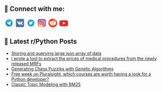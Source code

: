 ## 🔎 Connect with me:
[<img src="https://github.com/bullbesh/bullbesh/blob/main/images/Telegram.png" width="32" height="32" />](https://t.me/bullbesh)
[<img src="https://github.com/bullbesh/bullbesh/blob/main/images/VK.png" width="32" height="32" />](https://vk.com/bullbesh)
[<img src="https://github.com/bullbesh/bullbesh/blob/main/images/Twitter.png" width="32" height="32" />](https://twitter.com/bullbesh1)
[<img src="https://github.com/bullbesh/bullbesh/blob/main/images/Instagram.png" width="32" height="32" />](https://www.instagram.com/bullbesh)
[<img src="https://github.com/bullbesh/bullbesh/blob/main/images/Reddit.png" width="32" height="32" />](https://www.reddit.com/user/bullbesh)
[<img src="https://github.com/bullbesh/bullbesh/blob/main/images/YouTube.png" width="32" height="32" />](https://www.youtube.com/channel/UCtfjRs6uzgq5mfm8S06WTcg)

## 📕 Latest r/Python Posts
<!-- BLOG-POST-LIST:START -->
- [Storing and querying large json array of data](https://www.reddit.com/r/Python/comments/y36kbw/storing_and_querying_large_json_array_of_data/)
- [I wrote a tool to extract the prices of medical procedures from the newly released MRFs](https://www.reddit.com/r/Python/comments/y36c4z/i_wrote_a_tool_to_extract_the_prices_of_medical/)
- [Generating Chess Puzzles with Genetic Algorithms](https://www.reddit.com/r/Python/comments/y34t9x/generating_chess_puzzles_with_genetic_algorithms/)
- [Free week on Pluralsight, which courses are worth having a look for a Python developer?](https://www.reddit.com/r/Python/comments/y34rxs/free_week_on_pluralsight_which_courses_are_worth/)
- [Classic Topic Modeling with BM25](https://www.reddit.com/r/Python/comments/y33wm4/classic_topic_modeling_with_bm25/)
<!-- BLOG-POST-LIST:END -->
